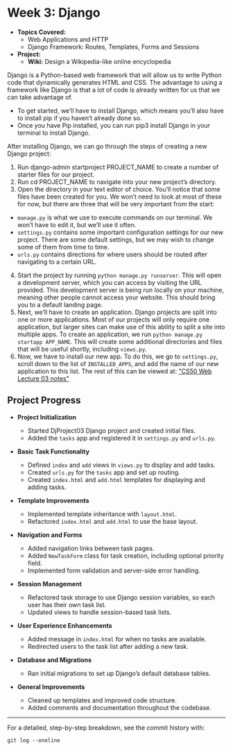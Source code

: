 # Week 3: Django
- **Topics Covered:**  
  - Web Applications and HTTP  
  - Django Framework: Routes, Templates, Forms and Sessions  
- **Project:**  
  - **Wiki:** Design a Wikipedia-like online encyclopedia

Django is a Python-based web framework that will allow us to write Python code that dynamically generates HTML and CSS. The advantage to using a framework like Django is that a lot of code is already written for us that we can take advantage of.

- To get started, we’ll have to install Django, which means you’ll also have to install pip if you haven’t already done so.
- Once you have Pip installed, you can run pip3 install Django in your terminal to install Django.

After installing Django, we can go through the steps of creating a new Django project:

1.  Run django-admin startproject PROJECT_NAME to create a number of starter files for our project.
2.  Run cd PROJECT_NAME to navigate into your new project’s directory.
3.  Open the directory in your text editor of choice. You’ll notice that some files have been created for you. We won’t need to look at most of these for now, but there are three that will be very important from the start:
  - `manage.py` is what we use to execute commands on our terminal. We won’t have to edit it, but we’ll use it often.
  - `settings.py` contains some important configuration settings for our new project. There are some default settings, but we may wish to change some of them from time to time.
  - `urls.py` contains directions for where users should be routed after navigating to a certain URL.
4.  Start the project by running `python manage.py runserver`. This will open a development server, which you can access by visiting the URL provided. This development server is being run locally on your machine, meaning other people cannot access your website. This should bring you to a default landing page.
5.  Next, we’ll have to create an application. Django projects are split into one or more applications. Most of our projects will only require one application, but larger sites can make use of this ability to split a site into multiple apps. To create an application, we run `python manage.py startapp APP_NAME`. This will create some additional directories and files that will be useful shortly, including `views.py`.
6.  Now, we have to install our new app. To do this, we go to `settings.py`, scroll down to the list of `INSTALLED_APPS`, and add the name of our new application to this list.
The rest of this can be viewed at: ["CS50 Web Lecture 03 notes"](https://cs50.harvard.edu/web/notes/3/)

## Project Progress

- **Project Initialization**
  - Started DjProject03 Django project and created initial files.
  - Added the `tasks` app and registered it in `settings.py` and `urls.py`.

- **Basic Task Functionality**
  - Defined `index` and `add` views in `views.py` to display and add tasks.
  - Created `urls.py` for the `tasks` app and set up routing.
  - Created `index.html` and `add.html` templates for displaying and adding tasks.

- **Template Improvements**
  - Implemented template inheritance with `layout.html`.
  - Refactored `index.html` and `add.html` to use the base layout.

- **Navigation and Forms**
  - Added navigation links between task pages.
  - Added `NewTaskForm` class for task creation, including optional priority field.
  - Implemented form validation and server-side error handling.

- **Session Management**
  - Refactored task storage to use Django session variables, so each user has their own task list.
  - Updated views to handle session-based task lists.

- **User Experience Enhancements**
  - Added message in `index.html` for when no tasks are available.
  - Redirected users to the task list after adding a new task.

- **Database and Migrations**
  - Ran initial migrations to set up Django’s default database tables.

- **General Improvements**
  - Cleaned up templates and improved code structure.
  - Added comments and documentation throughout the codebase.

---

For a detailed, step-by-step breakdown, see the commit history with:
```
git log --oneline
```